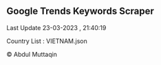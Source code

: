 

## Google Trends Keywords Scraper 
 
Last Update 23-03-2023 , 21:40:19

Country List :
VIETNAM.json



© Abdul Muttaqin 
